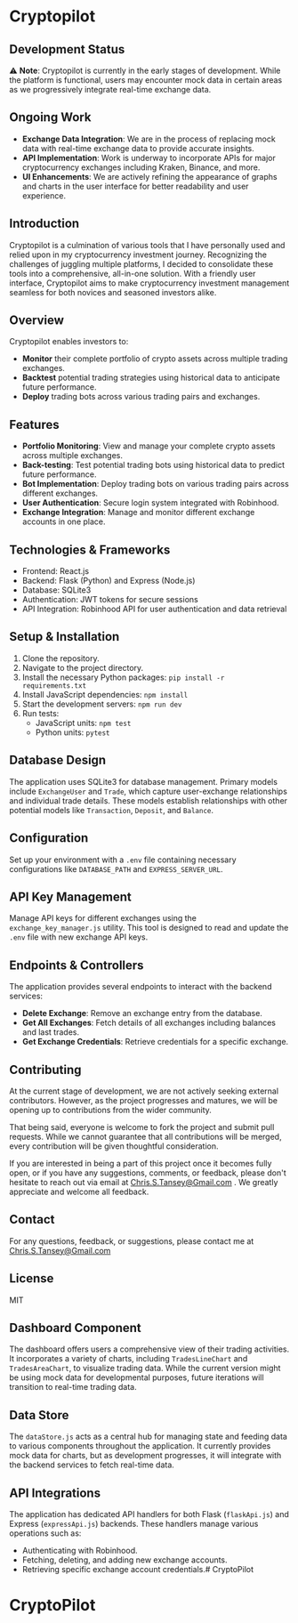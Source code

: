 # Cryptopilot

## Development Status

:warning: **Note**: Cryptopilot is currently in the early stages of development. While the platform is functional, users may encounter mock data in certain areas as we progressively integrate real-time exchange data.

## Ongoing Work

- **Exchange Data Integration**: We are in the process of replacing mock data with real-time exchange data to provide accurate insights.
- **API Implementation**: Work is underway to incorporate APIs for major cryptocurrency exchanges including Kraken, Binance, and more.
- **UI Enhancements**: We are actively refining the appearance of graphs and charts in the user interface for better readability and user experience.

## Introduction

Cryptopilot is a culmination of various tools that I have personally used and relied upon in my cryptocurrency investment journey. Recognizing the challenges of juggling multiple platforms, I decided to consolidate these tools into a comprehensive, all-in-one solution. With a friendly user interface, Cryptopilot aims to make cryptocurrency investment management seamless for both novices and seasoned investors alike.

## Overview

Cryptopilot enables investors to:

- **Monitor** their complete portfolio of crypto assets across multiple trading exchanges.
- **Backtest** potential trading strategies using historical data to anticipate future performance.
- **Deploy** trading bots across various trading pairs and exchanges.


## Features
- **Portfolio Monitoring**: View and manage your complete crypto assets across multiple exchanges.
- **Back-testing**: Test potential trading bots using historical data to predict future performance.
- **Bot Implementation**: Deploy trading bots on various trading pairs across different exchanges.
- **User Authentication**: Secure login system integrated with Robinhood.
- **Exchange Integration**: Manage and monitor different exchange accounts in one place.

## Technologies & Frameworks
- Frontend: React.js
- Backend: Flask (Python) and Express (Node.js)
- Database: SQLite3
- Authentication: JWT tokens for secure sessions
- API Integration: Robinhood API for user authentication and data retrieval

## Setup & Installation
1. Clone the repository.
2. Navigate to the project directory.
3. Install the necessary Python packages: `pip install -r requirements.txt`
4. Install JavaScript dependencies: `npm install`
5. Start the development servers: `npm run dev`
6. Run tests:
   - JavaScript units: `npm test`
   - Python units: `pytest`

## Database Design
The application uses SQLite3 for database management. Primary models include `ExchangeUser` and `Trade`, which capture user-exchange relationships and individual trade details. These models establish relationships with other potential models like `Transaction`, `Deposit`, and `Balance`.

## Configuration
Set up your environment with a `.env` file containing necessary configurations like `DATABASE_PATH` and `EXPRESS_SERVER_URL`.

## API Key Management
Manage API keys for different exchanges using the `exchange_key_manager.js` utility. This tool is designed to read and update the `.env` file with new exchange API keys.

## Endpoints & Controllers
The application provides several endpoints to interact with the backend services:
- **Delete Exchange**: Remove an exchange entry from the database.
- **Get All Exchanges**: Fetch details of all exchanges including balances and last trades.
- **Get Exchange Credentials**: Retrieve credentials for a specific exchange.

## Contributing
At the current stage of development, we are not actively seeking external contributors. However, as the project progresses and matures, we will be opening up to contributions from the wider community.

That being said, everyone is welcome to fork the project and submit pull requests. While we cannot guarantee that all contributions will be merged, every contribution will be given thoughtful consideration.

If you are interested in being a part of this project once it becomes fully open, or if you have any suggestions, comments, or feedback, please don't hesitate to reach out via email at Chris.S.Tansey@Gmail.com . We greatly appreciate and welcome all feedback.

## Contact

For any questions, feedback, or suggestions, please contact me at Chris.S.Tansey@Gmail.com

## License
MIT

## Dashboard Component
The dashboard offers users a comprehensive view of their trading activities. It incorporates a variety of charts, including `TradesLineChart` and `TradesAreaChart`, to visualize trading data. While the current version might be using mock data for developmental purposes, future iterations will transition to real-time trading data.

## Data Store
The `dataStore.js` acts as a central hub for managing state and feeding data to various components throughout the application. It currently provides mock data for charts, but as development progresses, it will integrate with the backend services to fetch real-time data.

## API Integrations
The application has dedicated API handlers for both Flask (`flaskApi.js`) and Express (`expressApi.js`) backends. These handlers manage various operations such as:
- Authenticating with Robinhood.
- Fetching, deleting, and adding new exchange accounts.
- Retrieving specific exchange account credentials.# CryptoPilot
# CryptoPilot
